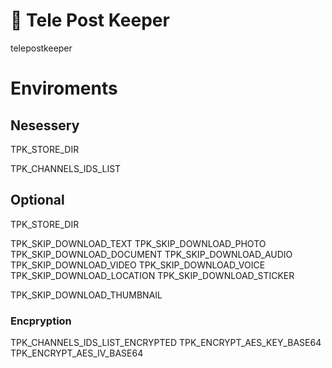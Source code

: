# 💌 Tele Post Keeper

telepostkeeper

# Enviroments

## Nesessery

TPK_STORE_DIR

TPK_CHANNELS_IDS_LIST

## Optional

TPK_STORE_DIR

TPK_SKIP_DOWNLOAD_TEXT
TPK_SKIP_DOWNLOAD_PHOTO
TPK_SKIP_DOWNLOAD_DOCUMENT
TPK_SKIP_DOWNLOAD_AUDIO
TPK_SKIP_DOWNLOAD_VIDEO
TPK_SKIP_DOWNLOAD_VOICE
TPK_SKIP_DOWNLOAD_LOCATION
TPK_SKIP_DOWNLOAD_STICKER


TPK_SKIP_DOWNLOAD_THUMBNAIL


### Encpryption

TPK_CHANNELS_IDS_LIST_ENCRYPTED
TPK_ENCRYPT_AES_KEY_BASE64
TPK_ENCRYPT_AES_IV_BASE64





